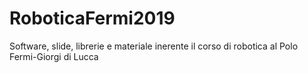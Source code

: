# RoboticaFermi2019
Software, slide, librerie e materiale inerente il corso di robotica al Polo Fermi-Giorgi di Lucca
